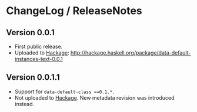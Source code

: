 # ChangeLog / ReleaseNotes


## Version 0.0.1

* First public release.
* Uploaded to [Hackage][]: <http://hackage.haskell.org/package/data-default-instances-text-0.0.1>


## Version 0.0.1.1

* Support for `data-default-class ==0.1.*`.
* Not uploaded to [Hackage][]. New metadata revision was introduced instead.



[Hackage]:
  http://hackage.haskell.org/
  "HackageDB (or just Hackage) is a collection of releases of Haskell packages."
